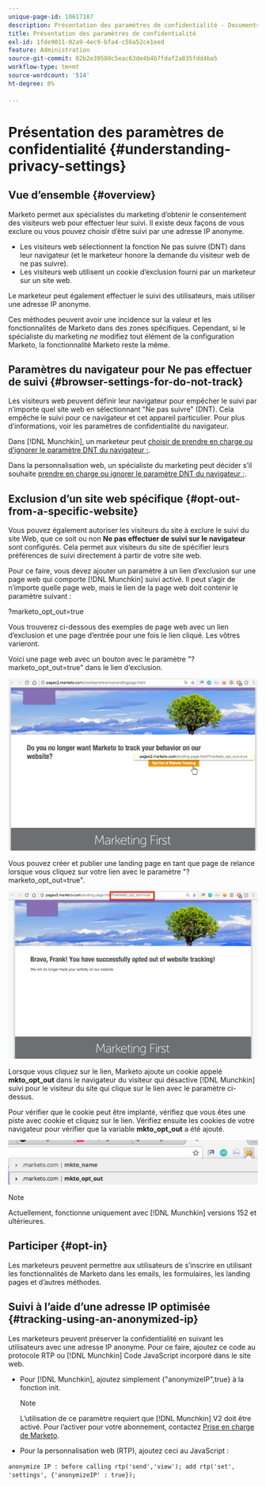 ```yaml
---
unique-page-id: 10617187
description: Présentation des paramètres de confidentialité - Documents Marketo - Documentation du produit
title: Présentation des paramètres de confidentialité
exl-id: 1fde9011-02a9-4ec9-bfa4-c56a52ce1eed
feature: Administration
source-git-commit: 02b2e39580c5eac63de4b4b7fdaf2a835fdd4ba5
workflow-type: tm+mt
source-wordcount: '514'
ht-degree: 0%

---
```


# Présentation des paramètres de confidentialité {#understanding-privacy-settings}

## Vue d’ensemble {#overview}

Marketo permet aux spécialistes du marketing d’obtenir le consentement des visiteurs web pour effectuer leur suivi. Il existe deux façons de vous exclure ou vous pouvez choisir d’être suivi par une adresse IP anonyme.

* Les visiteurs web sélectionnent la fonction Ne pas suivre (DNT) dans leur navigateur (et le marketeur honore la demande du visiteur web de ne pas suivre).
* Les visiteurs web utilisent un cookie d’exclusion fourni par un marketeur sur un site web.

Le marketeur peut également effectuer le suivi des utilisateurs, mais utiliser une adresse IP anonyme.

Ces méthodes peuvent avoir une incidence sur la valeur et les fonctionnalités de Marketo dans des zones spécifiques. Cependant, si le spécialiste du marketing _ne_ modifiez tout élément de la configuration Marketo, la fonctionnalité Marketo reste la même.

## Paramètres du navigateur pour Ne pas effectuer de suivi {#browser-settings-for-do-not-track}

Les visiteurs web peuvent définir leur navigateur pour empêcher le suivi par n’importe quel site web en sélectionnant &quot;Ne pas suivre&quot; (DNT). Cela empêche le suivi pour ce navigateur et cet appareil particulier. Pour plus d’informations, voir les paramètres de confidentialité du navigateur.

Dans [!DNL Munchkin], un marketeur peut [choisir de prendre en charge ou d’ignorer le paramètre DNT du navigateur ;](/help/marketo/product-docs/administration/settings/edit-do-not-track-browser-support-settings.md).

Dans la personnalisation web, un spécialiste du marketing peut décider s’il souhaite [prendre en charge ou ignorer le paramètre DNT du navigateur ;](/help/marketo/product-docs/web-personalization/getting-started/setting-web-personalization-to-do-not-track.md).

## Exclusion d’un site web spécifique {#opt-out-from-a-specific-website}

Vous pouvez également autoriser les visiteurs du site à exclure le suivi du site Web, que ce soit ou non **Ne pas effectuer de suivi sur le navigateur** sont configurés. Cela permet aux visiteurs du site de spécifier leurs préférences de suivi directement à partir de votre site web.

Pour ce faire, vous devez ajouter un paramètre à un lien d’exclusion sur une page web qui comporte [!DNL Munchkin] suivi activé. Il peut s’agir de n’importe quelle page web, mais le lien de la page web doit contenir le paramètre suivant :

?marketo_opt_out=true

Vous trouverez ci-dessous des exemples de page web avec un lien d’exclusion et une page d’entrée pour une fois le lien cliqué. Les vôtres varieront.

Voici une page web avec un bouton avec le paramètre &quot;?marketo_opt_out=true&quot; dans le lien d’exclusion.

![](assets/understanding-privacy-settings-1.png)

Vous pouvez créer et publier une landing page en tant que page de relance lorsque vous cliquez sur votre lien avec le paramètre &quot;?marketo_opt_out=true&quot;.

![](assets/understanding-privacy-settings-2.png)

Lorsque vous cliquez sur le lien, Marketo ajoute un cookie appelé **mkto_opt_out** dans le navigateur du visiteur qui désactive [!DNL Munchkin] suivi pour le visiteur du site qui clique sur le lien avec le paramètre ci-dessus.

Pour vérifier que le cookie peut être implanté, vérifiez que vous êtes une piste avec cookie et cliquez sur le lien. Vérifiez ensuite les cookies de votre navigateur pour vérifier que la variable **mkto_opt_out** a été ajouté.

![](assets/understanding-privacy-settings-3.png)

>[!NOTE]
>
>Actuellement, fonctionne uniquement avec [!DNL Munchkin] versions 152 et ultérieures.

## Participer {#opt-in}

Les marketeurs peuvent permettre aux utilisateurs de s’inscrire en utilisant les fonctionnalités de Marketo dans les emails, les formulaires, les landing pages et d’autres méthodes.

## Suivi à l’aide d’une adresse IP optimisée {#tracking-using-an-anonymized-ip}

Les marketeurs peuvent préserver la confidentialité en suivant les utilisateurs avec une adresse IP anonyme. Pour ce faire, ajoutez ce code au protocole RTP ou [!DNL Munchkin] Code JavaScript incorporé dans le site web.

* Pour [!DNL Munchkin], ajoutez simplement {&quot;anonymizeIP&quot;,true} à la fonction init.

  >[!NOTE]
  >
  >L’utilisation de ce paramètre requiert que [!DNL Munchkin] V2 doit être activé. Pour l’activer pour votre abonnement, contactez [Prise en charge de Marketo](https://nation.marketo.com/community/support_solutions).

* Pour la personnalisation web (RTP), ajoutez ceci au JavaScript :

`anonymize IP : before calling rtp('send','view'); add rtp('set', 'settings', {'anonymizeIP' : true});`
